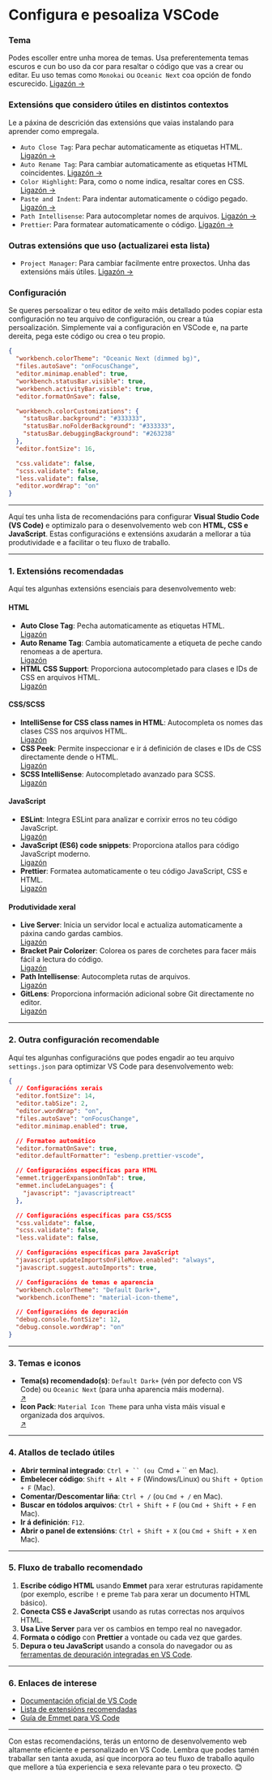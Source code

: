 # Configura e pesoaliza VSCode

### Tema

Podes escoller entre unha morea de temas. Usa preferentementa temas escuros e cun bo uso da cor para resaltar o código que vas a crear ou editar. Eu uso temas como `Monokai` ou `Oceanic Next` coa opción de fondo escurecido. [Ligazón &rarr;](https://marketplace.visualstudio.com/items?itemName=naumovs.theme-oceanicnext)

### Extensións que considero útiles en distintos contextos

Le a páxina de descrición das extensións que vaias instalando para aprender como empregala.

- `Auto Close Tag`: Para pechar automaticamente as etiquetas HTML. [Ligazón &rarr;](https://marketplace.visualstudio.com/items?itemName=formulahendry.auto-close-tag)
- `Auto Rename Tag`: Para cambiar automaticamente as etiquetas HTML coincidentes. [Ligazón &rarr;](https://marketplace.visualstudio.com/items?itemName=formulahendry.auto-rename-tag)
- `Color Highlight`: Para, como o nome indica, resaltar cores en CSS. [Ligazón &rarr;](https://marketplace.visualstudio.com/items?itemName=naumovs.color-highlight)
- `Paste and Indent`: Para indentar automaticamente o código pegado. [Ligazón &rarr;](https://marketplace.visualstudio.com/items?itemName=Rubymaniac.vscode-paste-and-indent)
- `Path Intellisense`: Para autocompletar nomes de arquivos. [Ligazón &rarr;](https://marketplace.visualstudio.com/items?itemName=christian-kohler.path-intellisense)
- `Prettier`: Para formatear automaticamente o código. [Ligazón &rarr;](https://marketplace.visualstudio.com/items?itemName=esbenp.prettier-vscode)

### Outras extensións que uso (actualizarei esta lista)

- `Project Manager`: Para cambiar facilmente entre proxectos. Unha das extensións máis útiles. [Ligazón &rarr;](https://marketplace.visualstudio.com/items?itemName=alefragnani.project-manager)

### Configuración

Se queres persoalizar o teu editor de xeito máis detallado podes copiar esta configuración no teu arquivo de configuración, ou crear a túa persoalización. Simplemente vai a configuración en VSCode e, na parte dereita, pega este código ou crea o teu propio.

```json
{
  "workbench.colorTheme": "Oceanic Next (dimmed bg)",
  "files.autoSave": "onFocusChange",
  "editor.minimap.enabled": true,
  "workbench.statusBar.visible": true,
  "workbench.activityBar.visible": true,
  "editor.formatOnSave": false,

  "workbench.colorCustomizations": {
    "statusBar.background": "#333333",
    "statusBar.noFolderBackground": "#333333",
    "statusBar.debuggingBackground": "#263238"
  },
  "editor.fontSize": 16,

  "css.validate": false,
  "scss.validate": false,
  "less.validate": false,
  "editor.wordWrap": "on"
}
```

---



Aquí tes unha lista de recomendacións para configurar **Visual Studio Code (VS Code)** e optimizalo para o desenvolvemento web con **HTML, CSS e JavaScript**. Estas configuracións e extensións axudarán a mellorar a túa produtividade e a facilitar o teu fluxo de traballo.

---

### **1. Extensións recomendadas**
Aquí tes algunhas extensións esenciais para desenvolvemento web:

#### **HTML**
- **Auto Close Tag**: Pecha automaticamente as etiquetas HTML.  
  [Ligazón](https://marketplace.visualstudio.com/items?itemName=formulahendry.auto-close-tag)
- **Auto Rename Tag**: Cambia automaticamente a etiqueta de peche cando renomeas a de apertura.  
  [Ligazón](https://marketplace.visualstudio.com/items?itemName=formulahendry.auto-rename-tag)
- **HTML CSS Support**: Proporciona autocompletado para clases e IDs de CSS en arquivos HTML.  
  [Ligazón](https://marketplace.visualstudio.com/items?itemName=ecmel.vscode-html-css)

#### **CSS/SCSS**
- **IntelliSense for CSS class names in HTML**: Autocompleta os nomes das clases CSS nos arquivos HTML.  
  [Ligazón](https://marketplace.visualstudio.com/items?itemName=Zignd.html-css-class-completion)
- **CSS Peek**: Permite inspeccionar e ir á definición de clases e IDs de CSS directamente dende o HTML.  
  [Ligazón](https://marketplace.visualstudio.com/items?itemName=pranaygp.vscode-css-peek)
- **SCSS IntelliSense**: Autocompletado avanzado para SCSS.  
  [Ligazón](https://marketplace.visualstudio.com/items?itemName=mrmlnc.vscode-scss)

#### **JavaScript**
- **ESLint**: Integra ESLint para analizar e corrixir erros no teu código JavaScript.  
  [Ligazón](https://marketplace.visualstudio.com/items?itemName=dbaeumer.vscode-eslint)
- **JavaScript (ES6) code snippets**: Proporciona atallos para código JavaScript moderno.  
  [Ligazón](https://marketplace.visualstudio.com/items?itemName=xabikos.JavaScriptSnippets)
- **Prettier**: Formatea automaticamente o teu código JavaScript, CSS e HTML.  
  [Ligazón](https://marketplace.visualstudio.com/items?itemName=esbenp.prettier-vscode)

#### **Produtividade xeral**
- **Live Server**: Inicia un servidor local e actualiza automaticamente a páxina cando gardas cambios.  
  [Ligazón](https://marketplace.visualstudio.com/items?itemName=ritwickdey.LiveServer)
- **Bracket Pair Colorizer**: Colorea os pares de corchetes para facer máis fácil a lectura do código.  
  [Ligazón](https://marketplace.visualstudio.com/items?itemName=CoenraadS.bracket-pair-colorizer)
- **Path Intellisense**: Autocompleta rutas de arquivos.  
  [Ligazón](https://marketplace.visualstudio.com/items?itemName=christian-kohler.path-intellisense)
- **GitLens**: Proporciona información adicional sobre Git directamente no editor.  
  [Ligazón](https://marketplace.visualstudio.com/items?itemName=eamodio.gitlens)

---

### **2. Outra configuración recomendable**
Aquí tes algunhas configuracións que podes engadir ao teu arquivo `settings.json` para optimizar VS Code para desenvolvemento web:

```json
{
  // Configuracións xerais
  "editor.fontSize": 14,
  "editor.tabSize": 2,
  "editor.wordWrap": "on",
  "files.autoSave": "onFocusChange",
  "editor.minimap.enabled": true,

  // Formateo automático
  "editor.formatOnSave": true,
  "editor.defaultFormatter": "esbenp.prettier-vscode",

  // Configuracións específicas para HTML
  "emmet.triggerExpansionOnTab": true,
  "emmet.includeLanguages": {
    "javascript": "javascriptreact"
  },

  // Configuracións específicas para CSS/SCSS
  "css.validate": false,
  "scss.validate": false,
  "less.validate": false,

  // Configuracións específicas para JavaScript
  "javascript.updateImportsOnFileMove.enabled": "always",
  "javascript.suggest.autoImports": true,

  // Configuracións de temas e aparencia
  "workbench.colorTheme": "Default Dark+",
  "workbench.iconTheme": "material-icon-theme",

  // Configuracións de depuración
  "debug.console.fontSize": 12,
  "debug.console.wordWrap": "on"
}
```

---

### **3. Temas e iconos**
- **Tema(s) recomendado(s)**: `Default Dark+` (vén por defecto con VS Code) ou `Oceanic Next` (para unha aparencia máis moderna).  
  [:arrow_upper_right:](https://marketplace.visualstudio.com/items?itemName=naumovs.theme-oceanicnext)
- **Icon Pack**: `Material Icon Theme` para unha vista máis visual e organizada dos arquivos.  
  [:arrow_upper_right:](https://marketplace.visualstudio.com/items?itemName=PKief.material-icon-theme)

---

### **4. Atallos de teclado útiles**
- **Abrir terminal integrado**: `Ctrl + `` (ou `Cmd + `` en Mac).
- **Embelecer código**: `Shift + Alt + F` (Windows/Linux) ou `Shift + Option + F` (Mac).
- **Comentar/Descomentar liña**: `Ctrl + /` (ou `Cmd + /` en Mac).
- **Buscar en tódolos arquivos**: `Ctrl + Shift + F` (ou `Cmd + Shift + F` en Mac).
- **Ir á definición**: `F12`.
- **Abrir o panel de extensións**: `Ctrl + Shift + X` (ou `Cmd + Shift + X` en Mac).

---

### **5. Fluxo de traballo recomendado**
1. **Escribe código HTML** usando **Emmet** para xerar estruturas rapidamente (por exemplo, escribe `!` e preme `Tab` para xerar un documento HTML básico).
2. **Conecta CSS e JavaScript** usando as rutas correctas nos arquivos HTML.
3. **Usa Live Server** para ver os cambios en tempo real no navegador.
4. **Formata o código** con **Prettier** a vontade ou cada vez que gardes.
5. **Depura o teu JavaScript** usando a consola do navegador ou as [ferramentas de depuración integradas en VS Code](https://learn.microsoft.com/es-es/microsoft-edge/visual-studio-code/microsoft-edge-devtools-extension/debugging-a-webpage).

---

### **6. Enlaces de interese**
- [Documentación oficial de VS Code](https://code.visualstudio.com/docs)
- [Lista de extensións recomendadas](https://code.visualstudio.com/docs/editor/extension-gallery)
- [Guía de Emmet para VS Code](https://code.visualstudio.com/docs/editor/emmet)

---

Con estas recomendacións, terás un entorno de desenvolvemento web altamente eficiente e personalizado en VS Code. Lembra que podes tamén traballar sen tanta axuda, así que incorpora ao teu fluxo de traballo aquilo que mellore a túa experiencia e sexa relevante para o teu proxecto. 😊